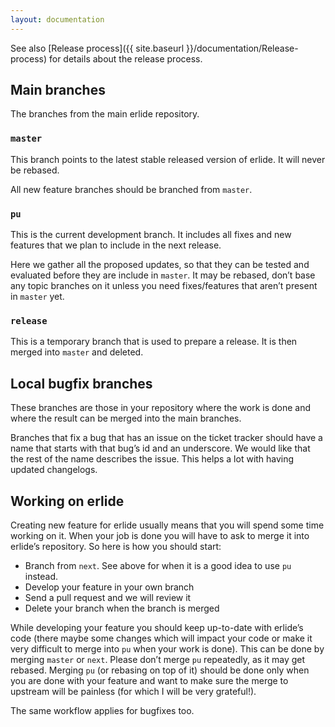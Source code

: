 ```yaml
---
layout: documentation
---
```


See also [Release process]({{ site.baseurl }}/documentation/Release-process) for details about the release process.

## Main branches

The branches from the main erlide repository.

### `master`

This branch points to the latest stable released version of erlide. It
will never be rebased.

All new feature branches should be branched from `master`.

### `pu`

This is the current development branch. It includes all fixes and new
features that we plan to include in the next release.

Here we gather all the proposed updates, so that they can be tested and
evaluated before they are include in `master`. It may be rebased, don’t
base any topic branches on it unless you need fixes/features that aren’t
present in `master` yet.

### `release`

This is a temporary branch that is used to prepare a release. It is then
merged into `master` and deleted.

## Local bugfix branches

These branches are those in your repository where the work is done and
where the result can be merged into the main branches.

Branches that fix a bug that has an issue on the ticket tracker should
have a name that starts with that bug’s id and an underscore. We would
like that the rest of the name describes the issue. This helps a lot
with having updated changelogs.

## Working on erlide

Creating new feature for erlide usually means that you will spend some
time working on it. When your job is done you will have to ask to merge
it into erlide’s repository. So here is how you should start:

- Branch from `next`. See above for when it is a good idea to use `pu`
instead.
- Develop your feature in your own branch
- Send a pull request and we will review it
- Delete your branch when the branch is merged

While developing your feature you should keep up-to-date with erlide’s
code (there maybe some changes which will impact your code or make it
very difficult to merge into `pu` when your work is done). This can be
done by merging `master` or `next`. Please don’t merge `pu` repeatedly,
as it may get rebased. Merging `pu` (or rebasing on top of it) should be
done only when you are done with your feature and want to make sure the
merge to upstream will be painless (for which I will be very grateful!).

The same workflow applies for bugfixes too.
